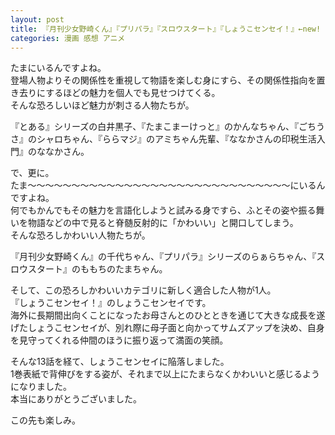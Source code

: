 ```yaml
---
layout: post
title: 『月刊少女野崎くん』『プリパラ』『スロウスタート』『しょうこセンセイ！』←new!
categories: 漫画 感想 アニメ
---
```


たまにいるんですよね。  
登場人物よりその関係性を重視して物語を楽しむ身にすら、その関係性指向を置き去りにするほどの魅力を個人でも見せつけてくる。  
そんな恐ろしいほど魅力が刺さる人物たちが。

『とある』シリーズの白井黒子、『たまこまーけっと』のかんなちゃん、『ごちうさ』のシャロちゃん、『ららマジ』のアミちゃん先輩、『ななかさんの印税生活入門』のななかさん。

で、更に。  
たま〜〜〜〜〜〜〜〜〜〜〜〜〜〜〜〜〜〜〜〜〜〜〜〜〜〜〜〜〜〜にいるんですよね。  
何でもかんでもその魅力を言語化しようと試みる身ですら、ふとその姿や振る舞いを物語などの中で見ると脊髄反射的に「かわいい」と開口してしまう。  
そんな恐ろしかわいい人物たちが。  

『月刊少女野崎くん』の千代ちゃん、『プリパラ』シリーズのらぁらちゃん、『スロウスタート』のももちのたまちゃん。

そして、この恐ろしかわいいカテゴリに新しく適合した人物が1人。  
『しょうこセンセイ！』のしょうこセンセイです。  
海外に長期間出向くことになったお母さんとのひとときを通じて大きな成長を遂げたしょうこセンセイが、別れ際に母子面と向かってサムズアップを決め、自身を見守ってくれる仲間のほうに振り返って満面の笑顔。

そんな13話を経て、しょうこセンセイに陥落しました。  
1巻表紙で背伸びをする姿が、それまで以上にたまらなくかわいいと感じるようになりました。  
本当にありがとうございました。

この先も楽しみ。
